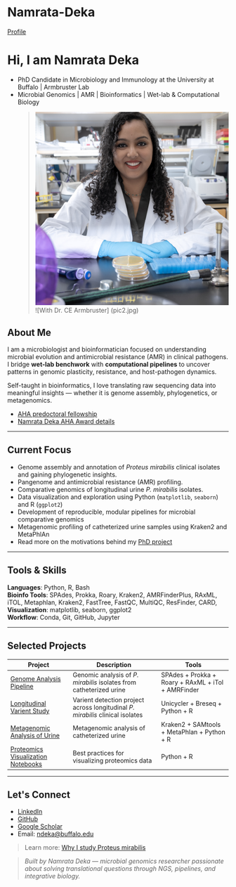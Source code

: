 # Namrata-Deka
[Profile](https://medicine.buffalo.edu/phdprogram/about/our-students.host.html/content/shared/smbs/igpbs/profiles/previous-ppbs-students/ndeka.detail.overview.html)
# Hi, I am Namrata Deka
- PhD Candidate in Microbiology and Immunology at the University at Buffalo | Armbruster Lab
- Microbial Genomics | AMR | Bioinformatics | Wet-lab & Computational Biology
  > ![Lab picture](pic1.jpg)
  > ![With Dr. CE Armbruster] (pic2.jpg)
  
## About Me

I am a microbiologist and bioinformatician focused on understanding microbial evolution and antimicrobial resistance (AMR) in clinical pathogens. I bridge **wet-lab benchwork** with **computational pipelines** to uncover patterns in genomic plasticity, resistance, and host-pathogen dynamics.  

Self-taught in bioinformatics, I love translating raw sequencing data into meaningful insights — whether it is genome assembly, phylogenetics, or metagenomics.

- [AHA predoctoral fellowship](https://medicine.buffalo.edu/news_and_events/news/2024/07/aha-predoctoral-fellowships-20082.html)
-  [Namrata Deka AHA Award details](https://proposalcentral.com/Insights/yK3zgRfRQcI=/Public/AwardDetails/1195538)

---

## Current Focus

- Genome assembly and annotation of *Proteus mirabilis* clinical isolates and gaining phylogenetic insights. 
- Pangenome and antimicrobial resistance (AMR) profiling.
- Comparative genomics of longitudinal urine *P. mirabilis* isolates. 
- Data visualization and exploration using Python (`matplotlib`, `seaborn`) and R (`ggplot2`)  
- Development of reproducible, modular pipelines for microbial comparative genomics  
- Metagenomic profiling of catheterized urine samples using Kraken2 and MetaPhlAn
- Read more on the motivations behind my [PhD project](big_bad_proteus.md)
---

## Tools & Skills

**Languages**: Python, R, Bash  
**Bioinfo Tools**: SPAdes, Prokka, Roary, Kraken2, AMRFinderPlus, RAxML, iTOL, Metaphlan, Kraken2, FastTree, FastQC, MultiQC, ResFinder, CARD,   
**Visualization**: matplotlib, seaborn, ggplot2  
**Workflow**: Conda, Git, GitHub, Jupyter  

---

##  Selected Projects

| Project | Description | Tools |
|--------|-------------|-------|
| [Genome Analysis Pipeline](https://github.com/Deka-nam/genome-analysis-pipeline) | Genomic analysis of *P. mirabilis* isolates from catheterized urine | SPAdes + Prokka + Roary + RAxML + iTol + AMRFinder |
| [Longitudinal Varient Study](https://github.com/Deka-nam/longitudinal-variants) | Varient detection project across longitudinal *P. mirabilis* clinical isolates | Unicycler + Breseq + Python + R |
| [Metagenomic Analysis of Urine](http://github.com/Deka-nam/urine-metagenomics) | Metagenomic analysis of catheterized urine | Kraken2 + SAMtools + MetaPhlan + Python + R |
| [Proteomics Visualization Notebooks](http://github.com/Deka-nam/proteomics-viz)| Best practices for visualizing proteomics data | Python + R |

---

##  Let's Connect

-  [LinkedIn](https://linkedin.com/in/namratadeka)
-  [GitHub](https://github.com/Deka-nam)
-  [Google Scholar](https://scholar.google.com/citations?user=nFb4zb4AAAAJ&hl=en&oi=ao) 
-  Email: ndeka@buffalo.edu

>Learn more: [Why I study Proteus mirabilis](big_bad_proteus.md)

> *Built by Namrata Deka — microbial genomics researcher passionate about solving translational questions through NGS, pipelines, and integrative biology.*

